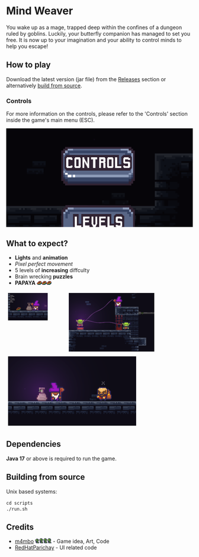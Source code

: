 
# Mind Weaver

You wake up as a mage, trapped deep within the confines of a dungeon ruled by goblins. Luckily, your butterfly companion has managed to set you free. It is now up to your imagination and your ability to control minds to help you escape!

## How to play

Download the latest version (jar file) from the [Releases](https://github.com/m4mbo/mind-weaver/releases) section or alternatively [build from source](#building-from-source).

### Controls

For more information on the controls, please refer to the 'Controls' section inside the game's main menu (ESC).

![controls](assets/github/controls.png)

## What to expect?

* **Lights** and **animation** 
* *Pixel perfect movement*
* 5 levels of **increasing** diffculty 
* Brain wrecking **puzzles** 
* **PAPAYA** ![ppy](assets/Items/papaya.png)![ppy](assets/Items/papaya.png)![ppy](assets/Items/papaya.png)

<div style="display: flex; justify-content: center;">
    <div style="flex: 0 1 auto; padding: 5px;">
        <img src="assets/github/papaya.png" style="width: 70%;" />
    </div>
    <div style="flex: 0 1 auto; padding: 5px;">
        <img src="assets/github/puzzles.png" style="width: 70%;" />
    </div>
</div>

<div style="display: flex; justify-content: center;">
    <div style="flex: 0 1 auto; padding: 5px;">
        <img src="assets/github/lights.png" style="width: 70%;" />
    </div>
</div>






## Dependencies

**Java 17** or above is required to run the game.

## Building from source 

Unix based systems:

```
cd scripts
./run.sh
```

## Credits

* [m4mbo](https://github.com/m4mbo) ![ppy](assets/Items/bug.png) - Game idea, Art, Code
* [RedHatParichay](https://github.com/RedHatParichay) - UI related code


